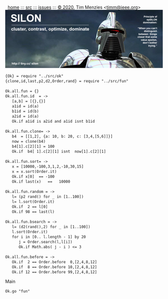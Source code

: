 <a name=top>&nbsp;<p></a>       
&nbsp;&nbsp;[home](http://tiny.cc/silon#top) :::
[src](https://github.com/timm/silon/raw/master/src) :::
[issues](http://tiny.cc/silon) :::
<a href="https://github.com/timm/silon/raw/master/raw/master/LICENSE.md">&copy; 2020</a>, Tim Menzies <<a href="mailto:timm@ieee.org">timm&commat;ieee.org</a>>
<br> [<img width=900 src="https://github.com/timm/silon/raw/master/etc/img/banner.jpg">](http://tiny.cc/silon)<br>


    {Ok} = require "../src/ok"
    {clone,id,last,p2,d2,Order,rand} = require "../src/fun"

    Ok.all.fun = {}
    Ok.all.fun.id  = ->
       [a,b] = [{},{}]
       a1id = id(a)
       b1id = id(b)
       a2id = id(a)
       Ok.if a1id is a2id and a1id isnt b1id

    Ok.all.fun.clone= ->
       b4  = [[1,2], {a: 10, b: 20, c: [3,4,[5,6]]}]
       now = clone(b4)
       b4[1].c[2][1] = 100
       Ok.if  b4[ 1].c[2][1] isnt  now[1].c[2][1]

    Ok.all.fun.sort= ->
       x = [10000,-100,3,1,2,-10,30,15]
       x = x.sort(Order.it)
       Ok.if x[0]  == -100
       Ok.if last(x)   ==   10000

    Ok.all.fun.random = ->
       l= (p2 rand() for _ in [1..100])
       l= l.sort(Order.it)
       Ok.if  2 == l[0]
       Ok.if 98 == last(l)

    Ok.all.fun.bsearch = ->
       l= (d2(rand(),2) for _ in [1..100])
       l.sort(Order.it)
       for i in [0.. l.length - 1] by 20
          j = Order.search(l,l[i])
          Ok.if Math.abs( j - i ) <= 3

    Ok.all.fun.before = ->
       Ok.if  2 == Order.before  0,[2,4,8,12]
       Ok.if  8 == Order.before 10,[2,4,8,12]
       Ok.if 12 == Order.before 99,[2,4,8,12]

Main

    Ok.go "fun"
